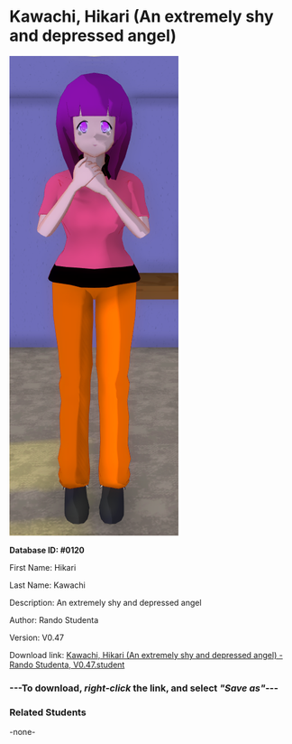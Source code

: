 # Kawachi, Hikari (An extremely shy and depressed angel)

<img src="Files/Kawachi, Hikari (An extremely shy and depressed angel).png" title="Kawachi, Hikari (An extremely shy and depressed angel) - Rando Studenta, V0.47">

**Database ID: #0120**

First Name: Hikari

Last Name: Kawachi

Description: An extremely shy and depressed angel

Author: Rando Studenta

Version: V0.47

Download link: <a href="https://raw.githubusercontent.com/Arbiter1223/Daigaku-Gurashi-Custom-Students/master/Students/Files/Kawachi%2C%20Hikari%20(An%20extremely%20shy%20and%20depressed%20angel)%20-%20Rando%20Studenta%2C%20V0.47.student">Kawachi, Hikari (An extremely shy and depressed angel) - Rando Studenta, V0.47.student</a>

### ---**To download, _right-click_ the link, and select _"Save as"_**---

### Related Students

-none-
